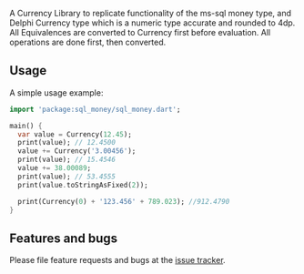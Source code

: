 A Currency Library to replicate functionality of the ms-sql money type, and Delphi Currency type
which is a numeric type accurate and rounded to 4dp. All Equivalences are converted to Currency first before
evaluation. All operations are done first, then converted.

## Usage

A simple usage example:

```dart
import 'package:sql_money/sql_money.dart';

main() {
  var value = Currency(12.45);
  print(value); // 12.4500
  value += Currency('3.00456');
  print(value); // 15.4546
  value += 38.00089;
  print(value); // 53.4555
  print(value.toStringAsFixed(2));

  print(Currency(0) + '123.456' + 789.023); //912.4790
}
```

## Features and bugs

Please file feature requests and bugs at the [issue tracker][tracker].

[tracker]: https://github.com/KyleyHarris/sql-money/issues

